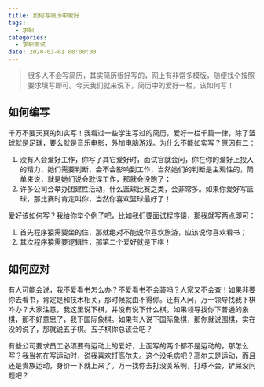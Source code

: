 ```yaml
---
title: 如何写简历中爱好
tags:
  - 求职
categories:
  - 求职面试
date: 2020-03-01 00:00:00
---
```


> 很多人不会写简历，其实简历很好写的，网上有非常多模版，随便找个按照要求填写即可。今天我们就来说下，简历中的爱好一栏，该如何写！

<!-- more -->

## 如何编写

千万不要天真的如实写！我看过一些学生写过的简历，爱好一栏千篇一律，除了篮球就是足球，要么就是音乐电影，外加电脑游戏。为什么不能如实写？原因有二：

1. 没有人会爱好工作，你写了其它爱好时，面试官就会问，你在你的爱好上投入的精力，她们需要判断，会不会影响到工作，当然她们的判断是主观性的，简单来说，就是她们说会耽误工作，那就会没跑了；
2. 许多公司会举办团建性活动，什么篮球比赛之类，会非常多。如果你爱好写篮球，那比赛时肯定叫你，当然你喜欢篮球最好了！

爱好该如何写？我给你举个例子吧，比如我们要面试程序猿，那我就写两点即可：

1. 首先程序猿需要坐的住，那就绝对不能说你喜欢旅游，应该说你喜欢看书；
2. 其次程序猿需要逻辑性，那第二个爱好就是下棋！

## 如何应对

有人可能会说，我不爱看书怎么办？不爱看书不会装吗？人家又不会查！如果非要你去看书，肯定是和技术相关，那时候就由不得你。还有人问，万一领导找我下棋咋办？大家注意，我这里说下棋，并没有说下什么棋。如果领导找你下普通的象棋，那不好意思了，我下国际象棋。如果有人说下国际象棋，那你就说围棋，实在没的说了，那就说五子棋。五子棋你总该会吧？

有些公司要求员工必须要有运动上的爱好，上面写的两个都不是运动的，那怎么写？我当初在写运动时，说我喜欢打高尔夫。这个没毛病吧？高尔夫是运动，而且还是贵族运动，身价一下就上来了。万一找你去打没关系啊，打球不会，铲屎没问题吧？
